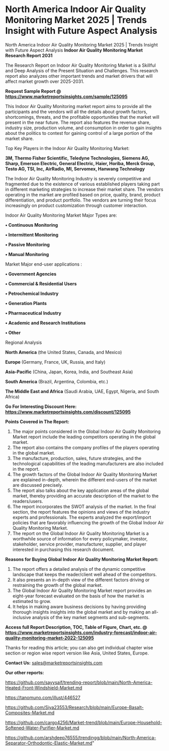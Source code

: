 # North America Indoor Air Quality Monitoring Market 2025 | Trends Insight with Future Aspect Analysis
North America Indoor Air Quality Monitoring Market 2025 | Trends Insight with Future Aspect Analysis
<strong>Indoor Air Quality Monitoring Market Research Report 2031</strong>

The Research Report on Indoor Air Quality Monitoring Market is a Skillful and Deep Analysis of the Present Situation and Challenges. This research report also analyzes other important trends and market drivers that will affect market growth over 2025-2031.

<strong>Request Sample Report @ <a href=https://www.marketreportsinsights.com/sample/125095>https://www.marketreportsinsights.com/sample/125095</a></strong>

This Indoor Air Quality Monitoring market report aims to provide all the participants and the vendors will all the details about growth factors, shortcomings, threats, and the profitable opportunities that the market will present in the near future. The report also features the revenue share, industry size, production volume, and consumption in order to gain insights about the politics to contest for gaining control of a large portion of the market share.

Top Key Players in the Indoor Air Quality Monitoring Market:

<strong>3M, Thermo Fisher Scientific, Teledyne Technologies, Siemens AG, Sharp, Emerson Electric, General Electric, Haier, Horiba, Merck Group, Testo AG, TSI, Inc, AirRadio, MI, Servomex, Hanwang Technology</strong>

The Indoor Air Quality Monitoring Industry is severely competitive and fragmented due to the existence of various established players taking part in different marketing strategies to increase their market share. The vendors operating in the market are profiled based on price, quality, brand, product differentiation, and product portfolio. The vendors are turning their focus increasingly on product customization through customer interaction.

Indoor Air Quality Monitoring Market Major Types are:

<strong>• Continuous Monitoring

• Intermittent Monitoring

• Passive Monitoring

• Manual Monitoring</strong>

Market Major end-user applications :

<strong>• Government Agencies

• Commercial & Residential Users

• Petrochemical Industry

• Generation Plants

• Pharmaceutical Industry

• Academic and Research Institutions

• Other</strong>

Regional Analysis

</u><strong><b>North America</b></strong> (the United States, Canada, and Mexico)

<strong><b>Europe </b></strong>(Germany, France, UK, Russia, and Italy)

<strong><b>Asia-Pacific</b></strong> (China, Japan, Korea, India, and Southeast Asia)

<strong><b>South America</b></strong> (Brazil, Argentina, Colombia, etc.)

<strong><b>The Middle East and Africa</b></strong> (Saudi Arabia, UAE, Egypt, Nigeria, and South Africa)

<strong>Go For Interesting Discount Here: <a href=https://www.marketreportsinsights.com/discount/125095>https://www.marketreportsinsights.com/discount/125095</a></strong>

<strong>Points Covered in The Report:</strong>
<ol>
  <li>The major points considered in the Global Indoor Air Quality Monitoring Market report include the leading competitors operating in the global market.</li>
  <li>The report also contains the company profiles of the players operating in the global market.</li>
  <li>The manufacture, production, sales, future strategies, and the technological capabilities of the leading manufacturers are also included in the report.</li>
  <li>The growth factors of the Global Indoor Air Quality Monitoring Market are explained in-depth, wherein the different end-users of the market are discussed precisely.</li>
  <li>The report also talks about the key application areas of the global market, thereby providing an accurate description of the market to the readers/users.</li>
  <li>The report incorporates the SWOT analysis of the market. In the final section, the report features the opinions and views of the industry experts and professionals. The experts analyzed the export/import policies that are favorably influencing the growth of the Global Indoor Air Quality Monitoring Market.</li>
  <li>The report on the Global Indoor Air Quality Monitoring Market is a worthwhile source of information for every policymaker, investor, stakeholder, service provider, manufacturer, supplier, and player interested in purchasing this research document.</li>
</ol>
<strong>Reasons for Buying Global Indoor Air Quality Monitoring Market Report:</strong>

<ol>
  <li>The report offers a detailed analysis of the dynamic competitive landscape that keeps the reader/client well ahead of the competitors.</li>
  <li>It also presents an in-depth view of the different factors driving or restraining the growth of the global market.</li>
  <li>The Global Indoor Air Quality Monitoring Market report provides an eight-year forecast evaluated on the basis of how the market is estimated to grow.</li>
  <li>It helps in making aware business decisions by having providing thorough insights insights into the global market and by making an all-inclusive analysis of the key market segments and sub-segments.</li>
</ol>
<strong>Access full Report Description, TOC, Table of Figure, Chart, etc. @ <a href=https://www.marketreportsinsights.com/industry-forecast/indoor-air-quality-monitoring-market-2022-125095>https://www.marketreportsinsights.com/industry-forecast/indoor-air-quality-monitoring-market-2022-125095</a></strong>


Thanks for reading this article; you can also get individual chapter wise section or region wise report version like Asia, United States, Europe.

<strong>Contact Us:</strong>
sales@marketreportsinsights.com

<strong>Our other reports:</strong>

<a href=https://github.com/sayysaif/trending-report/blob/main/North-America-Heated-Front-Windshield-Market.md>https://github.com/sayysaif/trending-report/blob/main/North-America-Heated-Front-Windshield-Market.md</a>

<a href=https://tanomuno.com/illust/446527>https://tanomuno.com/illust/446527</a>

<a href=https://github.com/Siya23553/Research/blob/main/Europe-Basalt-Composites-Market.md>https://github.com/Siya23553/Research/blob/main/Europe-Basalt-Composites-Market.md</a>

<a href=https://github.com/cargo4256/Market-trend/blob/main/Europe-Household-Softened-Water-Purifier-Market.md>https://github.com/cargo4256/Market-trend/blob/main/Europe-Household-Softened-Water-Purifier-Market.md</a>

<a href=https://github.com/arshdeep76555/trendingg/blob/main/North-America-Separator-Orthodontic-Elastic-Market.md>https://github.com/arshdeep76555/trendingg/blob/main/North-America-Separator-Orthodontic-Elastic-Market.md</a>"
